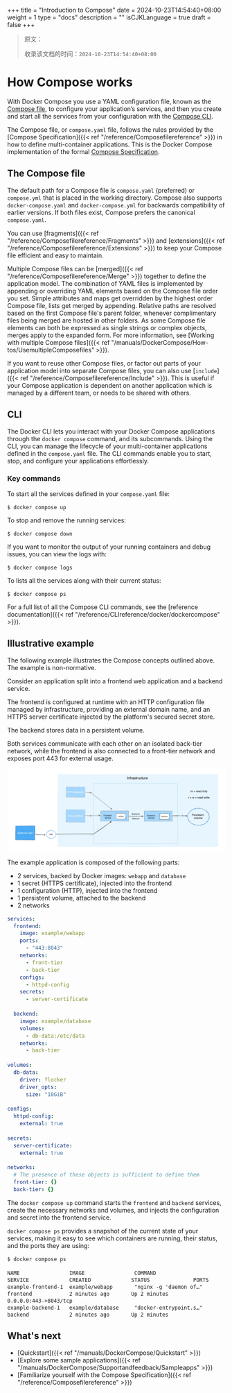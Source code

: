+++
title = "Introduction to Compose"
date = 2024-10-23T14:54:40+08:00
weight = 1
type = "docs"
description = ""
isCJKLanguage = true
draft = false
+++

> 原文：[]()
>
> 收录该文档的时间：`2024-10-23T14:54:40+08:00`

# How Compose works

With Docker Compose you use a YAML configuration file, known as the [Compose file](https://docs.docker.com/compose/intro/compose-application-model/#the-compose-file), to configure your application’s services, and then you create and start all the services from your configuration with the [Compose CLI](https://docs.docker.com/compose/intro/compose-application-model/#cli).

The Compose file, or `compose.yaml` file, follows the rules provided by the [Compose Specification]({{< ref "/reference/Composefilereference" >}}) in how to define multi-container applications. This is the Docker Compose implementation of the formal [Compose Specification](https://github.com/compose-spec/compose-spec).

## The Compose file

The default path for a Compose file is `compose.yaml` (preferred) or `compose.yml` that is placed in the working directory. Compose also supports `docker-compose.yaml` and `docker-compose.yml` for backwards compatibility of earlier versions. If both files exist, Compose prefers the canonical `compose.yaml`.

You can use [fragments]({{< ref "/reference/Composefilereference/Fragments" >}}) and [extensions]({{< ref "/reference/Composefilereference/Extensions" >}}) to keep your Compose file efficient and easy to maintain.

Multiple Compose files can be [merged]({{< ref "/reference/Composefilereference/Merge" >}}) together to define the application model. The combination of YAML files is implemented by appending or overriding YAML elements based on the Compose file order you set. Simple attributes and maps get overridden by the highest order Compose file, lists get merged by appending. Relative paths are resolved based on the first Compose file's parent folder, whenever complimentary files being merged are hosted in other folders. As some Compose file elements can both be expressed as single strings or complex objects, merges apply to the expanded form. For more information, see [Working with multiple Compose files]({{< ref "/manuals/DockerCompose/How-tos/UsemultipleComposefiles" >}}).

If you want to reuse other Compose files, or factor out parts of your application model into separate Compose files, you can also use [`include`]({{< ref "/reference/Composefilereference/Include" >}}). This is useful if your Compose application is dependent on another application which is managed by a different team, or needs to be shared with others.

## CLI

The Docker CLI lets you interact with your Docker Compose applications through the `docker compose` command, and its subcommands. Using the CLI, you can manage the lifecycle of your multi-container applications defined in the `compose.yaml` file. The CLI commands enable you to start, stop, and configure your applications effortlessly.

### Key commands

To start all the services defined in your `compose.yaml` file:



```console
$ docker compose up
```

To stop and remove the running services:



```console
$ docker compose down 
```

If you want to monitor the output of your running containers and debug issues, you can view the logs with:



```console
$ docker compose logs
```

To lists all the services along with their current status:



```console
$ docker compose ps
```

For a full list of all the Compose CLI commands, see the [reference documentation]({{< ref "/reference/CLIreference/docker/dockercompose" >}}).

## Illustrative example

The following example illustrates the Compose concepts outlined above. The example is non-normative.

Consider an application split into a frontend web application and a backend service.

The frontend is configured at runtime with an HTTP configuration file managed by infrastructure, providing an external domain name, and an HTTPS server certificate injected by the platform's secured secret store.

The backend stores data in a persistent volume.

Both services communicate with each other on an isolated back-tier network, while the frontend is also connected to a front-tier network and exposes port 443 for external usage.

![Compose application example](_index_img/compose-application.webp)

The example application is composed of the following parts:

- 2 services, backed by Docker images: `webapp` and `database`
- 1 secret (HTTPS certificate), injected into the frontend
- 1 configuration (HTTP), injected into the frontend
- 1 persistent volume, attached to the backend
- 2 networks



```yml
services:
  frontend:
    image: example/webapp
    ports:
      - "443:8043"
    networks:
      - front-tier
      - back-tier
    configs:
      - httpd-config
    secrets:
      - server-certificate

  backend:
    image: example/database
    volumes:
      - db-data:/etc/data
    networks:
      - back-tier

volumes:
  db-data:
    driver: flocker
    driver_opts:
      size: "10GiB"

configs:
  httpd-config:
    external: true

secrets:
  server-certificate:
    external: true

networks:
  # The presence of these objects is sufficient to define them
  front-tier: {}
  back-tier: {}
```

The `docker compose up` command starts the `frontend` and `backend` services, create the necessary networks and volumes, and injects the configuration and secret into the frontend service.

`docker compose ps` provides a snapshot of the current state of your services, making it easy to see which containers are running, their status, and the ports they are using:



```text
$ docker compose ps

NAME                IMAGE                COMMAND                  SERVICE             CREATED             STATUS              PORTS
example-frontend-1  example/webapp       "nginx -g 'daemon of…"   frontend            2 minutes ago       Up 2 minutes        0.0.0.0:443->8043/tcp
example-backend-1   example/database     "docker-entrypoint.s…"   backend             2 minutes ago       Up 2 minutes
```

## What's next

- [Quickstart]({{< ref "/manuals/DockerCompose/Quickstart" >}})
- [Explore some sample applications]({{< ref "/manuals/DockerCompose/Supportandfeedback/Sampleapps" >}})
- [Familiarize yourself with the Compose Specification]({{< ref "/reference/Composefilereference" >}})
